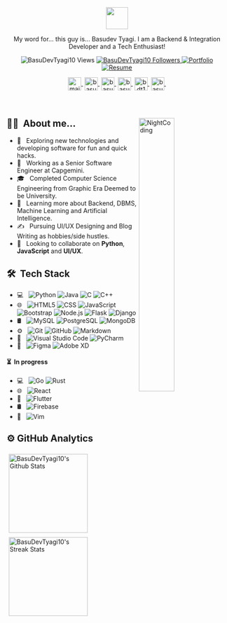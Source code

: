 <div align="center">
    <img src="https://i.postimg.cc/wvxDXNRG/ezgif-com-gif-maker.gif" height="50px">
    <p>My word for... this guy is... Basudev Tyagi. I am a Backend & Integration Developer and a Tech Enthusiast!</p>
    <p align="center">
        <img src="https://komarev.com/ghpvc/?username=BasuDevTyagi10&label=Profile%20views&color=blueviolet&style=flat" alt="BasuDevTyagi10 Views" />
        <a href="https://github.com/BasuDevTyagi10?tab=followers"><img src="https://img.shields.io/github/followers/BasuDevTyagi10?label=Followers&style=social" alt="BasuDevTyagi10 Followers">
        </a>
        <a href="https://basudevtyagi.vercel.app"><img alt="Portfolio" src="https://img.shields.io/badge/View-Portfolio-blueviolet?style=flat"></a>
        <a href="https://basudevtyagi.vercel.app/resources/Basudev%20Tyagi.pdf"><img alt="Resume" src="https://img.shields.io/badge/View-Resume-blueviolet?style=flat"></a>
    </p>
    <div>
        <a href="mailto:basudevtyagi10@gmail.com" target="blank"><img align="center" src="https://cdn-icons-png.flaticon.com/512/831/831306.png" alt="mail" height="30" width="30"/>&nbsp;</a>
        <a href="https://twitter.com/basudev10tyagi" target="blank"><img align="center" src="https://abs.twimg.com/responsive-web/client-web/icon-ios.b1fc727a.png" alt="basudev10tyagi" height="30" width="30"/>&nbsp;</a>
        <a href="https://www.linkedin.com/in/basudevtyagi/" target="blank"><img align="center" src="https://cdn-icons-png.flaticon.com/512/3536/3536505.png" alt="basudevtyagi" height="30" width="30"/>&nbsp;</a>
        <a href="https://www.instagram.com/basudev.tyagi/" target="blank"><img align="center" src="https://cdn-icons-png.flaticon.com/512/2111/2111463.png" alt="basudev.tyagi" height="30" width="30"/>&nbsp;</a>
        <a href="https://www.hackerrank.com/basudevtyagi" target="blank"><img align="center" src="https://www.hackerrank.com/wp-content/uploads/2020/05/hackerrank_cursor_favicon_480px-150x150.png" alt="bdt101" height="30" width="30"/>&nbsp;</a>
        <a href="https://leetcode.com/tyagi101basudev/" target="blank"><img align="center" src="https://leetcode.com/favicon-192x192.png" alt="basudevtyagi" height="30" width="30"/>&nbsp;</a>
    </div>
</div>
<div><br><br></div>
<div>
<img alt="NightCoding" src="https://cdn.dribbble.com/users/461802/screenshots/4753031/designergif.gif" width="40%" align="right"/>

<h2>👨‍💻 &nbsp;About me...</h2>
    
- 🤔 &nbsp; Exploring new technologies and developing software for fun and quick hacks.
- 💼 &nbsp; Working as a Senior Software Engineer at Capgemini.
- 🎓 &nbsp; Completed Computer Science Engineering from Graphic Era Deemed to be University.
- 🌱 &nbsp; Learning more about Backend, DBMS, Machine Learning and Artificial Intelligence.
- ✍️ &nbsp; Pursuing UI/UX Designing and Blog Writing as hobbies/side hustles.
- 🤝 &nbsp; Looking to collaborate on **Python**, **JavaScript** and **UI/UX**.
</div>

<div>
<h2> 🛠 &nbsp;Tech Stack</h2>

- 💻 &nbsp;
  ![Python](https://img.shields.io/badge/-Python-333333?style=flat&logo=python)
  ![Java](https://img.shields.io/badge/-Java-333333?style=flat&logo=java)
  ![C](https://img.shields.io/badge/-C-333333?style=flat&logo=C)
  ![C++](https://img.shields.io/badge/-C++-333333?style=flat&logo=C%2B%2B&logoColor=00599C)
- 🌐 &nbsp;
  ![HTML5](https://img.shields.io/badge/-HTML5-333333?style=flat&logo=HTML5)
  ![CSS](https://img.shields.io/badge/-CSS-333333?style=flat&logo=CSS3&logoColor=1572B6)
  ![JavaScript](https://img.shields.io/badge/-JavaScript-333333?style=flat&logo=javascript)
  ![Bootstrap](https://img.shields.io/badge/-Bootstrap-333333?style=flat&logo=bootstrap&logoColor=563D7C)
  ![Node.js](https://img.shields.io/badge/-Node.js-333333?style=flat&logo=node.js)
  ![Flask](https://img.shields.io/badge/-Flask-333333?style=flat&logo=flask)
  ![Django](https://img.shields.io/badge/-Django-333333?style=flat&logo=django)
- 🛢 &nbsp;
  ![MySQL](https://img.shields.io/badge/-MySQL-333333?style=flat&logo=mysql)
  ![PostgreSQL](https://img.shields.io/badge/-PostgreSQL-333333?style=flat&logo=postgresql)
  ![MongoDB](https://img.shields.io/badge/-MongoDB-333333?style=flat&logo=mongodb)
- ⚙️ &nbsp;
  ![Git](https://img.shields.io/badge/-Git-333333?style=flat&logo=git)
  ![GitHub](https://img.shields.io/badge/-GitHub-333333?style=flat&logo=github)
  ![Markdown](https://img.shields.io/badge/-Markdown-333333?style=flat&logo=markdown)
- 🔧 &nbsp;
  ![Visual Studio Code](https://img.shields.io/badge/-Visual%20Studio%20Code-333333?style=flat&logo=visual-studio-code&logoColor=007ACC)
  ![PyCharm](https://img.shields.io/badge/-PyCharm-333333?style=flat&logo=pycharm)
- 🎨 &nbsp;
  ![Figma](https://img.shields.io/badge/-Figma-333333?style=flat&logo=figma)
  ![Adobe XD](https://img.shields.io/badge/-Adobe%20XD-333333?style=flat&logo=adobe-xd)
    
<h4> ⏳ &nbsp;In progress</h4>

- 💻 &nbsp;
  ![Go](https://img.shields.io/badge/-Golang-333333?style=flat&logo=go)
  ![Rust](https://img.shields.io/badge/-Rust-333333?style=flat&logo=rust)
- 🌐 &nbsp;
  ![React](https://img.shields.io/badge/-React-333333?style=flat&logo=react)
- 📱 &nbsp;
  ![Flutter](https://img.shields.io/badge/-Flutter-333333?style=flat&logo=flutter)
- 🛢 &nbsp;
  ![Firebase](https://img.shields.io/badge/-Firebase-333333?style=flat&logo=firebase)
- 🔧 &nbsp;
  ![Vim](https://img.shields.io/badge/-Vim-333333?style=flat&logo=vim)

</div>

<div>
<h2>⚙️&nbsp;GitHub Analytics</h2>
<img height="180px" style="margin: 5px" src="https://github-readme-stats.vercel.app/api?username=BasuDevTyagi10&count_private=true&show_icons=true&locale=en&theme=midnight-purple" alt="BasuDevTyagi10's Github Stats"/>

<img height="180px" style="margin: 5px" src="https://github-readme-streak-stats.herokuapp.com/?user=BasuDevTyagi10&show_icons=true&theme=midnight-purple" alt="BasuDevTyagi10's Streak Stats" />
</div>
